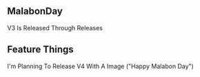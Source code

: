 ## MalabonDay

V3 Is Released Through Releases

## Feature Things
I'm Planning To Release V4 With A Image ("Happy Malabon Day")
